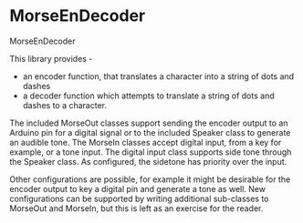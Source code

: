 # MorseEnDecoder
MorseEnDecoder

This library provides -
 - an encoder function, that translates a character into a string of dots and dashes
 - a decoder function which attempts to translate a string of dots and dashes to a character.

The included MorseOut classes support sending the encoder output to an Arduino pin for a digital signal or to the included Speaker class to generate an audible tone.
The MorseIn classes accept digital input, from a key for example, or a tone input. The digital input class supports side tone through the Speaker class.
As configured, the sidetone has priority over the input.

Other configurations are possible, for example it might be desirable for the encoder output to key a digital pin and generate a tone as well. New configurations
can be supported by writing additional sub-classes to MorseOut and MorseIn, but this is left as an exercise for the reader.
